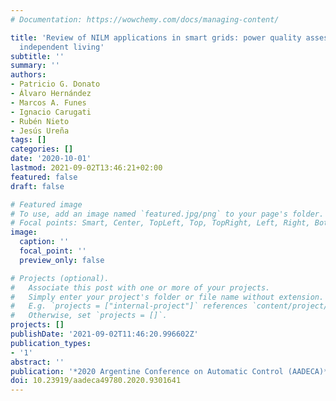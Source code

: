 ```yaml
---
# Documentation: https://wowchemy.com/docs/managing-content/

title: 'Review of NILM applications in smart grids: power quality assessment and assisted
  independent living'
subtitle: ''
summary: ''
authors:
- Patricio G. Donato
- Álvaro Hernández
- Marcos A. Funes
- Ignacio Carugati
- Rubén Nieto
- Jesús Ureña
tags: []
categories: []
date: '2020-10-01'
lastmod: 2021-09-02T13:46:21+02:00
featured: false
draft: false

# Featured image
# To use, add an image named `featured.jpg/png` to your page's folder.
# Focal points: Smart, Center, TopLeft, Top, TopRight, Left, Right, BottomLeft, Bottom, BottomRight.
image:
  caption: ''
  focal_point: ''
  preview_only: false

# Projects (optional).
#   Associate this post with one or more of your projects.
#   Simply enter your project's folder or file name without extension.
#   E.g. `projects = ["internal-project"]` references `content/project/deep-learning/index.md`.
#   Otherwise, set `projects = []`.
projects: []
publishDate: '2021-09-02T11:46:20.996602Z'
publication_types:
- '1'
abstract: ''
publication: '*2020 Argentine Conference on Automatic Control (AADECA)*'
doi: 10.23919/aadeca49780.2020.9301641
---
```

